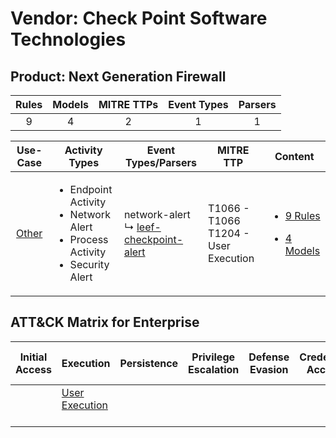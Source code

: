 Vendor: Check Point Software Technologies
=========================================
Product: Next Generation Firewall
---------------------------------
| Rules | Models | MITRE TTPs | Event Types | Parsers |
|:-----:|:------:|:----------:|:-----------:|:-------:|
|   9   |   4    |     2      |      1      |    1    |

|                Use-Case                | Activity Types                                                                                            | Event Types/Parsers                                                                              | MITRE TTP                                   | Content                                                                                                                                     |
|:--------------------------------------:| --------------------------------------------------------------------------------------------------------- | ------------------------------------------------------------------------------------------------ | ------------------------------------------- | ------------------------------------------------------------------------------------------------------------------------------------------- |
| [Other](../../../UseCases/uc_other.md) | <ul><li>Endpoint Activity</li><li>Network Alert</li><li>Process Activity</li><li>Security Alert</li></ul> |  network-alert<br> ↳ [leef-checkpoint-alert](Parsers/parserContent_leef-checkpoint-alert.md)<br> | T1066 - T1066<br>T1204 - User Execution<br> | [<ul><li>9 Rules</li></ul><ul><li>4 Models</li></ul>](Rules_Models/r_m_check_point_software_technologies_next_generation_firewall_Other.md) |

ATT&CK Matrix for Enterprise
----------------------------
| Initial Access | Execution                                                           | Persistence | Privilege Escalation | Defense Evasion | Credential Access | Discovery | Lateral Movement | Collection | Command and Control | Exfiltration | Impact |
| -------------- | ------------------------------------------------------------------- | ----------- | -------------------- | --------------- | ----------------- | --------- | ---------------- | ---------- | ------------------- | ------------ | ------ |
|                | [User Execution](https://attack.mitre.org/techniques/T1204)<br><br> |             |                      |                 |                   |           |                  |            |                     |              |        |